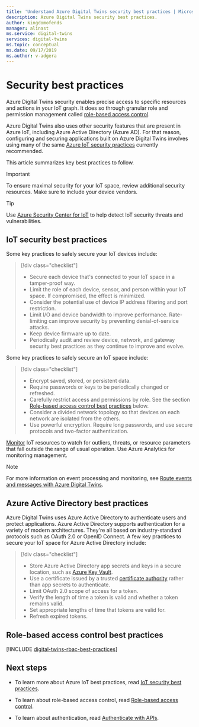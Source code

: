 ```yaml
---
title: 'Understand Azure Digital Twins security best practices | Microsoft Docs'
description: Azure Digital Twins security best practices.
author: kingdomofends
manager: alinast
ms.service: digital-twins
services: digital-twins
ms.topic: conceptual
ms.date: 09/17/2019
ms.author: v-adgera
---
```


# Security best practices

Azure Digital Twins security enables precise access to specific resources and actions in your IoT graph. It does so through granular role and permission management called [role-based access control](./security-role-based-access-control.md).

Azure Digital Twins also uses other security features that are present in Azure IoT, including Azure Active Directory (Azure AD). For that reason, configuring and securing applications built on Azure Digital Twins involves using many of the same [Azure IoT security practices](../iot-fundamentals/iot-security-best-practices.md) currently recommended.

This article summarizes key best practices to follow.

> [!IMPORTANT]
> To ensure maximal security for your IoT space, review additional security resources. Make sure to include your device vendors.

> [!TIP]
> Use [Azure Security Center for IoT](https://docs.microsoft.com/azure/asc-for-iot/) to help detect IoT security threats and vulnerabilities.

## IoT security best practices

Some key practices to safely secure your IoT devices include:

> [!div class="checklist"]
> * Secure each device that's connected to your IoT space in a tamper-proof way.
> * Limit the role of each device, sensor, and person within your IoT space. If compromised, the effect is minimized.
> * Consider the potential use of device IP address filtering and port restriction.
> * Limit I/O and device bandwidth to improve performance. Rate-limiting can improve security by preventing denial-of-service attacks.
> * Keep device firmware up to date.
> * Periodically audit and review device, network, and gateway security best practices as they continue to improve and evolve.

Some key practices to safely secure an IoT space include:

> [!div class="checklist"]
> * Encrypt saved, stored, or persistent data.
> * Require passwords or keys to be periodically changed or refreshed.
> * Carefully restrict access and permissions by role. See the section [Role-based access control best practices](#role-based-access-control-best-practices) below.
> * Consider a divided network topology so that devices on each network are isolated from the others.
> * Use powerful encryption. Require long passwords, and use secure protocols and two-factor authentication.

[Monitor](./how-to-configure-monitoring.md) IoT resources to watch for outliers, threats, or resource parameters that fall outside the range of usual operation. Use Azure Analytics for monitoring management.

> [!NOTE]
> For more information on event processing and monitoring, see [Route events and messages with Azure Digital Twins](./concepts-events-routing.md).

## Azure Active Directory best practices

Azure Digital Twins uses Azure Active Directory to authenticate users and protect applications. Azure Active Directory supports authentication for a variety of modern architectures. They're all based on industry-standard protocols such as OAuth 2.0 or OpenID Connect. A few key practices to secure your IoT space for Azure Active Directory include:

> [!div class="checklist"]
> * Store Azure Active Directory app secrets and keys in a secure location, such as [Azure Key Vault](https://azure.microsoft.com/services/key-vault/).
> * Use a certificate issued by a trusted [certificate authority](../active-directory/authentication/active-directory-certificate-based-authentication-get-started.md) rather than app secrets to authenticate.
> * Limit OAuth 2.0 scope of access for a token.
> * Verify the length of time a token is valid and whether a token remains valid.
> * Set appropriate lengths of time that tokens are valid for.
> * Refresh expired tokens.

## Role-based access control best practices

[!INCLUDE [digital-twins-rbac-best-practices](../../includes/digital-twins-rbac-best-practices.md)]

## Next steps

* To learn more about Azure IoT best practices, read [IoT security best practices](../iot-fundamentals/iot-security-best-practices.md).

* To learn about role-based access control, read [Role-based access control](./security-role-based-access-control.md).

* To learn about authentication, read [Authenticate with APIs](./security-authenticating-apis.md).
